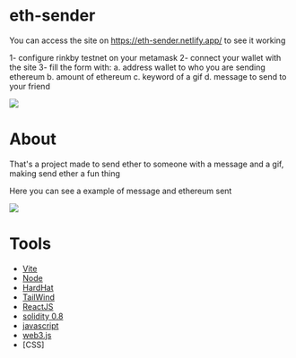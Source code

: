 # eth-sender

You can access the site on https://eth-sender.netlify.app/ to see it working

 1- configure rinkby testnet on your metamask
 2- connect your wallet with the site
 3- fill the form with:
  a. address wallet to who you are sending ethereum
  b. amount of ethereum
  c. keyword of a gif
  d. message to send to your friend

![](https://cdn.discordapp.com/attachments/811040342811476049/937773854774931477/unknown.png)

# About

That's a project made to send ether to someone with a message and a gif, making send ether a fun thing

Here you can see a example of message and ethereum sent

![](https://cdn.discordapp.com/attachments/811040342811476049/937774109394341888/unknown.png)

# Tools
  
 - [Vite](https://vitejs.dev/)
 - [Node](https://nodejs.org/en/)
 - [HardHat](https://hardhat.org/)
 - [TailWind](https://tailwindcss.com/)
 - [ReactJS](https://reactjs.org/)
 - [solidity 0.8](https://docs.soliditylang.org/en/v0.8.11/)
 - [javascript](https://www.javascript.com/)
 - [web3.js](https://web3js.readthedocs.io/en/v1.7.0/)
 - [CSS]
